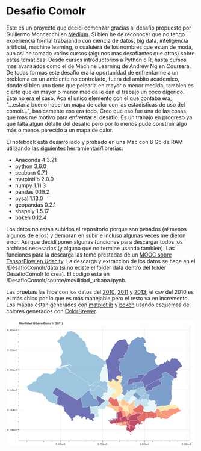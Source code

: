 # Desafio ComoIr

Este es un proyecto que decidi comenzar gracias al desafio propuesto por Guillermo Moncecchi en [Medium][gmoncemedium]. Si bien he de reconocer que no tengo experiencia formal trabajando con ciencia de datos, big data, inteligencia artificial, machine learning, o cualuiera de los nombres que estan de moda, aun asi he tomado varios cursos (algunos mas desafiantes que otros) sobre estas tematicas. Desde cursos introductorios a Python o R, hasta cursos mas avanzados como el de Machine Learning de Andrew Ng en Coursera. De todas formas este desafio era la oportunidad de enfrentarme a un problema en un ambiente no controlado, fuera del ambito academico, donde si bien uno tiene que pelearla en mayor o menor medida, tambien es cierto que en mayor o menor medida le dan el trabajo un poco digerido. Este no era el caso. Aca el unico elemento con el que contaba era, "...estaria bueno hacer un mapa de calor con las estadisticas de uso del comoir...", basicamente eso era todo. 
Creo que eso fue una de las cosas que mas me motivo para enfrentar el desafio. Es un trabajo en progreso ya que falta algun detalle del desafio pero por lo menos pude construir algo más o menos parecido a un mapa de calor.

El notebook esta desarrollado y probado en una Mac con 8 Gb de RAM utilizando las siguientes herramientas/librerias:

- Anaconda 4.3.21
- python 3.6.0
- seaborn 0.7.1
- matplotlib 2.0.0
- numpy 1.11.3
- pandas 0.19.2
- pysal 1.13.0
- geopandas 0.2.1
- shapely 1.5.17
- bokeh 0.12.4

Los datos no estan subidos al repositorio porque son pesados (al menos algunos de ellos) y demoran en subir e incluso algunas veces me dieron error. Asi que decidí poner algunas funciones para descargar todos los archivos necesarios (y alguno que no termine usando tambien). Las funciones para la descarga las tome prestadas de un [MOOC sobre TensorFlow en Udacity][mooctensorflow]. La descarga y extraccion de los datos se hace en el /DesafioComoIr/data (si no existe el folder data dentro del folder DesafioComoIr lo crea). El codigo esta en /DesafioComoIr/source/movilidad_urbana.ipynb.

Las pruebas las hice con los datos del [2010][comoir2010], [2011][comoir2011] y [2013][comoir2013]; el csv del 2010 es el más chico por lo que es más manejable pero el resto va en incremento. Los mapas estan generados con [matplotlib][pltlink] y [bokeh][bokehlink] usando esquemas de colores generados con [ColorBrewer][cbrewerlink].

![alt text][img2010]

[gmoncemedium]: https://medium.com/@gmonce/cinco-desaf%C3%ADos-de-ciencia-de-datos-bad99448b7f7
[mooctensorflow]: https://www.udacity.com/course/deep-learning--ud730
[img2010]: https://raw.githubusercontent.com/avrinan/DesafioComoIr/master/source/comoir2011_bokehplot.png "ComoIr 2011"
[comoir2010]: https://rawgit.com/avrinan/DesafioComoIr/master/source/comoir2010.html
[comoir2011]: https://rawgit.com/avrinan/DesafioComoIr/master/source/comoir2011.html
[comoir2013]: https://rawgit.com/avrinan/DesafioComoIr/master/source/comoir2013.html
[pltlink]: https://matplotlib.org
[bokehlink]: http://bokeh.pydata.org/en/latest/
[cbrewerlink]: http://colorbrewer2.org/#type=sequential&scheme=BuGn&n=3
